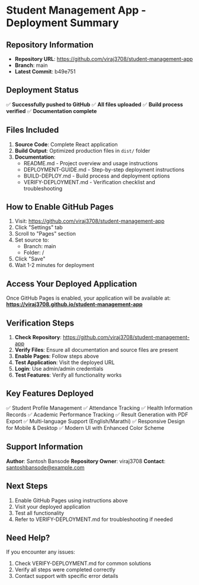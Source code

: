 # Student Management App - Deployment Summary

## Repository Information
- **Repository URL**: https://github.com/viraj3708/student-management-app
- **Branch**: main
- **Latest Commit**: b49e751

## Deployment Status
✅ **Successfully pushed to GitHub**
✅ **All files uploaded**
✅ **Build process verified**
✅ **Documentation complete**

## Files Included
1. **Source Code**: Complete React application
2. **Build Output**: Optimized production files in `dist/` folder
3. **Documentation**:
   - README.md - Project overview and usage instructions
   - DEPLOYMENT-GUIDE.md - Step-by-step deployment instructions
   - BUILD-DEPLOY.md - Build process and deployment options
   - VERIFY-DEPLOYMENT.md - Verification checklist and troubleshooting

## How to Enable GitHub Pages

1. Visit: https://github.com/viraj3708/student-management-app
2. Click "Settings" tab
3. Scroll to "Pages" section
4. Set source to:
   - Branch: main
   - Folder: /
5. Click "Save"
6. Wait 1-2 minutes for deployment

## Access Your Deployed Application

Once GitHub Pages is enabled, your application will be available at:
**https://viraj3708.github.io/student-management-app**

## Verification Steps

1. **Check Repository**: https://github.com/viraj3708/student-management-app
2. **Verify Files**: Ensure all documentation and source files are present
3. **Enable Pages**: Follow steps above
4. **Test Application**: Visit the deployed URL
5. **Login**: Use admin/admin credentials
6. **Test Features**: Verify all functionality works

## Key Features Deployed

✅ Student Profile Management
✅ Attendance Tracking
✅ Health Information Records
✅ Academic Performance Tracking
✅ Result Generation with PDF Export
✅ Multi-language Support (English/Marathi)
✅ Responsive Design for Mobile & Desktop
✅ Modern UI with Enhanced Color Scheme

## Support Information

**Author**: Santosh Bansode
**Repository Owner**: viraj3708
**Contact**: santoshbansode@example.com

## Next Steps

1. Enable GitHub Pages using instructions above
2. Visit your deployed application
3. Test all functionality
4. Refer to VERIFY-DEPLOYMENT.md for troubleshooting if needed

## Need Help?

If you encounter any issues:
1. Check VERIFY-DEPLOYMENT.md for common solutions
2. Verify all steps were completed correctly
3. Contact support with specific error details